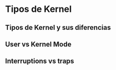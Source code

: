 # Tipos de Kernel
## Tipos de Kernel y sus diferencias



## User vs Kernel Mode


## Interruptions vs traps